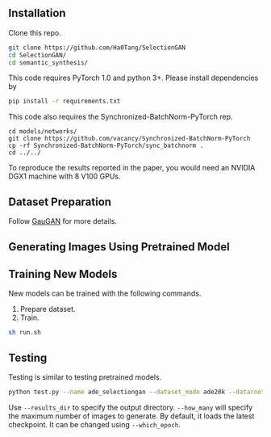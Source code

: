 ## Installation

Clone this repo.
```bash
git clone https://github.com/Ha0Tang/SelectionGAN
cd SelectionGAN/
cd semantic_synthesis/
```

This code requires PyTorch 1.0 and python 3+. Please install dependencies by
```bash
pip install -r requirements.txt
```

This code also requires the Synchronized-BatchNorm-PyTorch rep.
```
cd models/networks/
git clone https://github.com/vacancy/Synchronized-BatchNorm-PyTorch
cp -rf Synchronized-BatchNorm-PyTorch/sync_batchnorm .
cd ../../
```

To reproduce the results reported in the paper, you would need an NVIDIA DGX1 machine with 8 V100 GPUs.

## Dataset Preparation
Follow [GauGAN](https://github.com/NVlabs/SPADE) for more details.

## Generating Images Using Pretrained Model

## Training New Models

New models can be trained with the following commands.

1. Prepare dataset. 
2. Train.

```bash
sh run.sh
```

## Testing

Testing is similar to testing pretrained models.

```bash
python test.py --name ade_selectiongan --dataset_mode ade20k --dataroot ./datasets/ADEChallengeData2016 --gpu_ids 0 --results_dir ./results --checkpoints_dir ./checkpoints --batchSize 1 --which_epoch latest;
```

Use `--results_dir` to specify the output directory. `--how_many` will specify the maximum number of images to generate. By default, it loads the latest checkpoint. It can be changed using `--which_epoch`.
